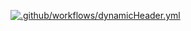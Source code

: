 [![.github/workflows/dynamicHeader.yml](https://github.com/Acanixz/dynamicHeader/actions/workflows/dynamicHeader.yml/badge.svg?event=schedule)](https://github.com/Acanixz/dynamicHeader/actions/workflows/dynamicHeader.yml)
